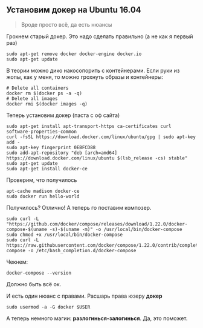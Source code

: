## Установим докер на Ubuntu 16.04
> Вроде просто всё, да есть нюансы

Грохнем старый докер. Это надо сделать правильно (а не как я первый раз)
```
sudo apt-get remove docker docker-engine docker.io
sudo apt-get update
```
В теории можно дико накосопорить с контейнерами. Если руки из жопы, как у меня, то можно грохнуть образы и контейнеры:
```
# Delete all containers
docker rm $(docker ps -a -q)
# Delete all images
docker rmi $(docker images -q)
```
Теперь установим докер (паста с оф сайта)
```
sudo apt-get install apt-transport-https ca-certificates curl software-properties-common
curl -fsSL https://download.docker.com/linux/ubuntu/gpg | sudo apt-key add -
sudo apt-key fingerprint 0EBFCD88
sudo add-apt-repository "deb [arch=amd64] https://download.docker.com/linux/ubuntu $(lsb_release -cs) stable"
sudo apt-get update
sudo apt-get install docker-ce
```
Проверим, что получилось
```
apt-cache madison docker-ce
sudo docker run hello-world
```
Получилось? Отлично!
А теперь го поставим композер.
```
sudo curl -L "https://github.com/docker/compose/releases/download/1.22.0/docker-compose-$(uname -s)-$(uname -m)" -o /usr/local/bin/docker-compose
sudo chmod +x /usr/local/bin/docker-compose
sudo curl -L https://raw.githubusercontent.com/docker/compose/1.22.0/contrib/completion/bash/docker-compose -o /etc/bash_completion.d/docker-compose
```
Чекнем:
```
docker-compose --version
```
Должно быть всё ок.

И есть один нюанс с правами. Расшарь права юзеру **докер**
```
sudo usermod -a -G docker $USER
```
А теперь немного магии: **разлогинься-залогинься**. Да, это поможет.

